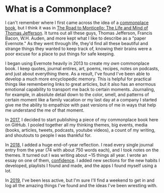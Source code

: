 # What is a Commonplace?

I can't remember where I first came across the idea of a [commonplace book](https://en.wikipedia.org/wiki/Commonplace_book), but I think it was in [The Road to Monticello: The Life and Mind of Thomas Jefferson](https://www.amazon.com/Road-Monticello-Life-Thomas-Jefferson/dp/019989583X). It turns out all these guys, Thomas Jefferson, Francis Bacon, W.H. Auden, and more kept what I like to describe as a "paper Evernote." As they went through life, they'd find all these beautiful and strange things they wanted to keep track of, knowing their brains were a poor excuse for a place to put things for safe keeping. 

I began using Evernote heavily in 2013 to create my *own* commonplace book. I keep quotes, journal entires, art, poems, recipes, notes on podcasts, and just about everything there. As a result, I've found I've been able to develop a much more encyclopedic memory. This is helpful for practical things like remembering links to great articles, but it also has an enormous emotional capability to transport me back to certain moments. Journaling, for example, in absolute detail down to the color, smell, and patterns of certain moment like a family vacation or my last day at a company I started give me the ability to empathize with past versions of me in ways that help me understand the me of that moment. 

In [2017](https://github.com/AndySparks/captains-log/blob/master/commonplace/2017.md), I decided to start publishing a piece of my commonplace book here on GitHub. I pooled together all my thinking themes, big events, media (books, articles, tweets, podcasts, youtube videos), a count of my writing, and shoutouts to people I was thankful for. 

In [2018](https://github.com/AndySparks/captains-log/blob/master/commonplace/2018.md), I added a huge end-of-year reflection. I read every single journal entry from the year (74 with about 750 words each), and I took notes on the themes. It turned out I was writing about ~15 things all year. I wrote an essay on one of them, [confidence](https://github.com/AndySparks/captains-log/blob/master/essays/2019/confidence.md). I added new sections for the new habits I developed, playlists I found and made, and the apps I found myself using a lot. 

In [2019](https://github.com/AndySparks/captains-log/blob/master/commonplace/2019.md), I've been less active, but I'm sure I'll find a weekend to get in and log all the amazing things I've found and the ideas I've been wrestling with.
